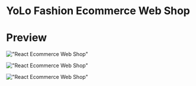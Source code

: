# YoLo Fashion Ecommerce Web Shop

# Preview

!["React Ecommerce Web Shop"](https://i.ibb.co/QkwGV53/image1.jpg "React Ecommerce Web Shop")

!["React Ecommerce Web Shop"](https://i.ibb.co/WnX5rpW/image2.png "React Ecommerce Web Shop")

!["React Ecommerce Web Shop"](https://i.ibb.co/9sZp7Rv/image3.png "React Ecommerce Web Shop")
